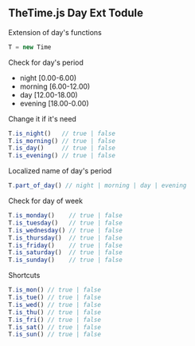 ## TheTime.js Day Ext Todule

Extension of day's functions

```javascript
T = new Time
```

Check for day's period

* night [0.00-6.00)
* morning [6.00-12.00)
* day [12.00-18.00)
* evening [18.00-0.00)

Change it if it's need

```javascript
T.is_night()   // true | false
T.is_morning() // true | false
T.is_day()     // true | false
T.is_evening() // true | false
```

Localized name of day's period

```javascript
T.part_of_day() // night | morning | day | evening
```

Check for day of week

```javascript
T.is_monday()    // true | false
T.is_tuesday()   // true | false
T.is_wednesday() // true | false
T.is_thursday()  // true | false
T.is_friday()    // true | false
T.is_saturday()  // true | false
T.is_sunday()    // true | false
```

Shortcuts

```javascript
T.is_mon() // true | false
T.is_tue() // true | false
T.is_wed() // true | false
T.is_thu() // true | false
T.is_fri() // true | false
T.is_sat() // true | false
T.is_sun() // true | false
```